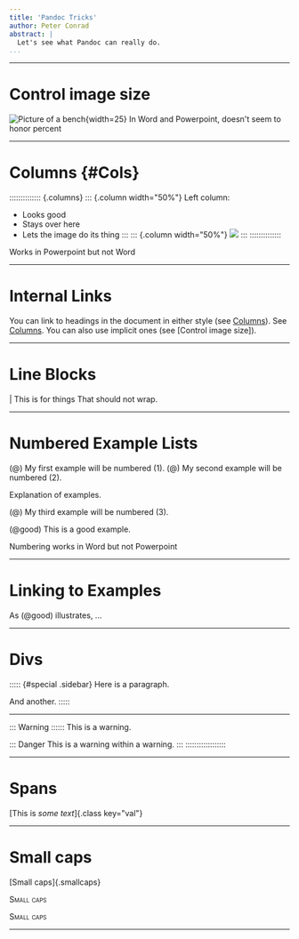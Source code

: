```yaml
---
title: 'Pandoc Tricks'
author: Peter Conrad
abstract: |
  Let's see what Pandoc can really do.
...
```


-----

# Control image size
![Picture of a bench](bench.jpg){width=25}
In Word and Powerpoint, doesn't seem to honor percent

-----

# Columns {#Cols}

:::::::::::::: {.columns}
::: {.column width="50%"}
Left column:

- Looks good
- Stays over here
- Lets the image do its thing
:::
::: {.column width="50%"}
![](bench.jpg)
:::
::::::::::::::

Works in Powerpoint but not Word

-----

# Internal Links

You can link to headings in the document in either style (see [Columns](#Cols)). See [Columns]. You can also use implicit ones (see [Control image size]).

[Columns]: #Cols

-----

# Line Blocks

| This is for things
That should not wrap.

-----

# Numbered Example Lists

(@)  My first example will be numbered (1).
(@)  My second example will be numbered (2).

Explanation of examples.

(@)  My third example will be numbered (3).

(@good)  This is a good example.

Numbering works in Word but not Powerpoint

-----

# Linking to Examples

As (@good) illustrates, ...

-----

# Divs

::::: {#special .sidebar}
Here is a paragraph.

And another.
:::::

-----

::: Warning ::::::
This is a warning.

::: Danger
This is a warning within a warning.
:::
::::::::::::::::::

-----

# Spans

[This is *some text*]{.class key="val"}

-----

# Small caps

[Small caps]{.smallcaps}

<span class="smallcaps">Small caps</span>

<span style="font-variant:small-caps;">Small caps</span>

----- 